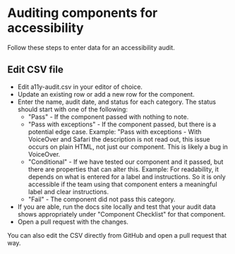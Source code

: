 # Auditing components for accessibility

Follow these steps to enter data for an accessibility audit.

## Edit CSV file

- Edit a11y-audit.csv in your editor of choice.
- Update an existing row or add a new row for the component.
- Enter the name, audit date, and status for each category. The status should start with one of the following:
    - "Pass" - If the component passed with nothing to note.
    - "Pass with exceptions" - If the component passed, but there is a potential edge case. Example: "Pass with exceptions - With VoiceOver and Safari the description is not read out, this issue occurs on plain HTML, not just our component. This is likely a bug in VoiceOver.
    - "Conditional" - If we have tested our component and it passed, but there are properties that can alter this. Example: For readability, it depends on what is entered for a label and instructions. So it is only accessible if the team using that component enters a meaningful label and clear instructions.
    - "Fail" - The component did not pass this category.
- If you are able, run the docs site locally and test that your audit data shows appropriately under "Component Checklist" for that component.
- Open a pull request with the changes.

You can also edit the CSV directly from GitHub and open a pull request that way.